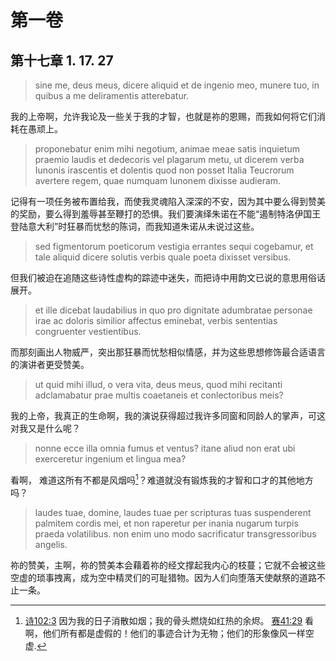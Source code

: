 # 第一卷
## 第十七章 1. 17. 27

> sine me, deus meus, dicere aliquid et de ingenio meo, munere tuo, in quibus a me deliramentis atterebatur. 

我的上帝啊，允许我论及一些关于我的才智，也就是祢的恩赐，而我如何将它们消耗在愚顽上。

> proponebatur enim mihi negotium, animae meae satis inquietum praemio laudis et dedecoris vel plagarum metu, ut dicerem verba Iunonis irascentis et dolentis quod non posset Italia Teucrorum avertere regem, quae numquam Iunonem dixisse audieram.

记得有一项任务被布置给我，而使我灵魂陷入深深的不安，因为其中要么得到赞美的奖励，要么得到羞辱甚至鞭打的恐惧。我们要演绎朱诺在不能“遏制特洛伊国王登陆意大利”时狂暴而忧愁的陈词，而我知道朱诺从未说过这些。

> sed figmentorum poeticorum vestigia errantes sequi cogebamur, et tale aliquid dicere solutis verbis quale poeta dixisset versibus.

但我们被迫在追随这些诗性虚构的踪迹中迷失，而把诗中用韵文已说的意思用俗话展开。

> et ille dicebat laudabilius in quo pro dignitate adumbratae personae irae ac doloris similior affectus eminebat, verbis sententias congruenter vestientibus.

而那刻画出人物威严，突出那狂暴而忧愁相似情感，并为这些思想修饰最合适语言的演讲者更受赞美。

> ut quid mihi illud, o vera vita, deus meus, quod mihi recitanti adclamabatur prae multis coaetaneis et conlectoribus meis? 

我的上帝，我真正的生命啊，我的演说获得超过我许多同窗和同龄人的掌声，可这对我又是什么呢？

> nonne ecce illa omnia fumus et ventus? itane aliud non erat ubi exerceretur ingenium et lingua mea?

看啊， 难道这所有不都是风烟吗[^1]？难道就没有锻炼我的才智和口才的其他地方吗？

[^1]: [诗102:3](https://biblehub.com/psalms/102-3.htm) 因为我的日子消散如烟；我的骨头燃烧如红热的余烬。 [赛41:29](https://biblehub.com/isaiah/41-29.htm) 看啊，他们所有都是虚假的！他们的事迹合计为无物；他们的形象像风一样空虚.

> laudes tuae, domine, laudes tuae per scripturas tuas suspenderent palmitem cordis mei, et non raperetur per inania nugarum turpis praeda volatilibus. non enim uno modo sacrificatur transgressoribus angelis.

祢的赞美，主啊，祢的赞美本会藉着祢的经文撑起我内心的枝蔓；它就不会被这些空虚的琐事拽离，成为空中精灵们的可耻猎物。因为人们向堕落天使献祭的道路不止一条。


